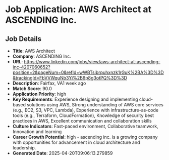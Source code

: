 # Job Application: AWS Architect at ASCENDING Inc.

## Job Details
- **Title**: AWS Architect
- **Company**: ASCENDING Inc.
- **URL**: https://www.linkedin.com/jobs/view/aws-architect-at-ascending-inc-4207060652?position=2&pageNum=0&refId=wWBTsibrpuhxnzk1rGuK%2BA%3D%3D&trackingId=FbVVWquNb3Yi%2B6p8g3otPQ%3D%3D
- **Description**: Fairfax, VA1 week ago
- **Match Score**: 90.0
- **Application Priority**: high
- **Key Requirements**: Experience designing and implementing cloud-based solutions using AWS, Strong understanding of AWS core services (e.g., EC2, S3, VPC, Lambda), Experience with infrastructure-as-code tools (e.g., Terraform, CloudFormation), Knowledge of security best practices in AWS, Excellent communication and collaboration skills
- **Culture Indicators**: Fast-paced environment, Collaborative teamwork, Innovation and learning
- **Career Growth Potential**: high - ascending inc. is a growing company with opportunities for advancement in cloud architecture and leadership.
- **Generated Date**: 2025-04-20T09:06:13.279859
